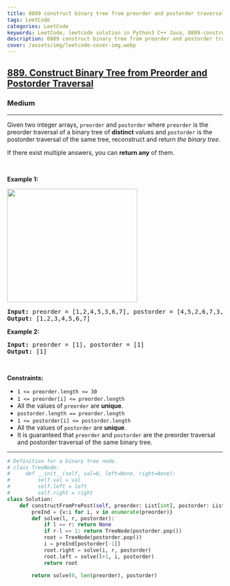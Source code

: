 ```yaml
---
title: 0889 construct binary tree from preorder and postorder traversal
tags: LeetCode
categories: LeetCode
keywords: LeetCode, leetcode solution in Python3 C++ Java, 0889-construct-binary-tree-from-preorder-and-postorder-traversal solution
description: 0889 construct binary tree from preorder and postorder traversal LeetCode Solution Explained
cover: /assets/img/leetcode-cover-img.webp
---
```



<h2><a href="https://leetcode.com/problems/construct-binary-tree-from-preorder-and-postorder-traversal/">889. Construct Binary Tree from Preorder and Postorder Traversal</a></h2><h3>Medium</h3><hr><div><p>Given two integer arrays, <code>preorder</code> and <code>postorder</code> where <code>preorder</code> is the preorder traversal of a binary tree of <strong>distinct</strong> values and <code>postorder</code> is the postorder traversal of the same tree, reconstruct and return <em>the binary tree</em>.</p>

<p>If there exist multiple answers, you can <strong>return any</strong> of them.</p>

<p>&nbsp;</p>
<p><strong class="example">Example 1:</strong></p>
<img alt="" src="https://assets.leetcode.com/uploads/2021/07/24/lc-prepost.jpg" style="width: 304px; height: 265px;">
<pre><strong>Input:</strong> preorder = [1,2,4,5,3,6,7], postorder = [4,5,2,6,7,3,1]
<strong>Output:</strong> [1,2,3,4,5,6,7]
</pre>

<p><strong class="example">Example 2:</strong></p>

<pre><strong>Input:</strong> preorder = [1], postorder = [1]
<strong>Output:</strong> [1]
</pre>

<p>&nbsp;</p>
<p><strong>Constraints:</strong></p>

<ul>
	<li><code>1 &lt;= preorder.length &lt;= 30</code></li>
	<li><code>1 &lt;= preorder[i] &lt;= preorder.length</code></li>
	<li>All the values of <code>preorder</code> are <strong>unique</strong>.</li>
	<li><code>postorder.length == preorder.length</code></li>
	<li><code>1 &lt;= postorder[i] &lt;= postorder.length</code></li>
	<li>All the values of <code>postorder</code> are <strong>unique</strong>.</li>
	<li>It is guaranteed that <code>preorder</code> and <code>postorder</code> are the preorder traversal and postorder traversal of the same binary tree.</li>
</ul>
</div>

---




```python
# Definition for a binary tree node.
# class TreeNode:
#     def __init__(self, val=0, left=None, right=None):
#         self.val = val
#         self.left = left
#         self.right = right
class Solution:
    def constructFromPrePost(self, preorder: List[int], postorder: List[int]) -> Optional[TreeNode]:
        preInd = {v:i for i, v in enumerate(preorder)}
        def solve(l, r, postorder):
            if l == r: return None
            if r-l == 1: return TreeNode(postorder.pop())
            root = TreeNode(postorder.pop())
            i = preInd[postorder[-1]]
            root.right = solve(i, r, postorder)
            root.left = solve(l+1, i, postorder)
            return root
        
        return solve(0, len(preorder), postorder)
    
```
